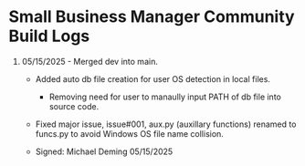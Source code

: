 # Small Business Manager Community Build Logs

1. 05/15/2025 - Merged dev into main.
    - Added auto db file creation for user OS detection in local files.
        - Removing need for user to manaully input PATH of db file into source code.
    - Fixed major issue, issue#001, aux.py (auxillary functions) renamed to funcs.py to avoid Windows OS file name collision.

    - Signed: Michael Deming 05/15/2025